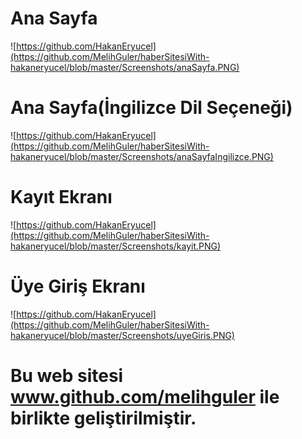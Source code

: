 # **Ana Sayfa**
![https://github.com/HakanEryucel](https://github.com/MelihGuler/haberSitesiWith-hakaneryucel/blob/master/Screenshots/anaSayfa.PNG)
# **Ana Sayfa(İngilizce Dil Seçeneği)**
![https://github.com/HakanEryucel](https://github.com/MelihGuler/haberSitesiWith-hakaneryucel/blob/master/Screenshots/anaSayfaIngilizce.PNG)
# **Kayıt Ekranı**
![https://github.com/HakanEryucel](https://github.com/MelihGuler/haberSitesiWith-hakaneryucel/blob/master/Screenshots/kayit.PNG)
# **Üye Giriş Ekranı**
![https://github.com/HakanEryucel](https://github.com/MelihGuler/haberSitesiWith-hakaneryucel/blob/master/Screenshots/uyeGiris.PNG)
# Bu web sitesi www.github.com/melihguler ile birlikte geliştirilmiştir.
